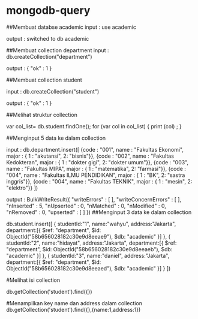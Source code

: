 # mongodb-query

##Membuat databse academic
input : use academic

output : switched to db academic

##Membuat collection department
input : db.createCollection("department")

output : { "ok" : 1 }

##Membuat collection student

input : db.createCollection("student")

output : { "ok" : 1 }

##Melihat struktur collection

var col_list= db.student.findOne();
for (var col in col_list) { print (col) ; }

##Menginput 5 data ke dalam collection

input :
db.department.insert([
    {code : "001", name : "Fakultas Ekonomi", major : { 1 : "akutansi", 2: "bisnis"}},
    {code : "002", name : "Fakultas Kedokteran", major : { 1 : "dokter gigi", 2: "dokter umum"}},
    {code : "003", name : "Fakultas MIPA", major : { 1 : "matematika", 2: "farmasi"}},
    {code : "004", name : "Fakultas ILMU PENDIDIKAN", major : { 1 : "BK", 2: "sastra inggris"}},
    {code : "004", name : "Fakultas TEKNIK", major : { 1 : "mesin", 2: "elektro"}}
  ])

  output :
  BulkWriteResult({
    "writeErrors" : [ ],
    "writeConcernErrors" : [ ],
    "nInserted" : 5,
    "nUpserted" : 0,
    "nMatched" : 0,
    "nModified" : 0,
    "nRemoved" : 0,
    "upserted" : [ ]
})
##Menginput 3 data ke dalam collection

db.student.insert([
{
  studentId:"1",
  name:"wahyu",
  address:"Jakarta",
  department:[{
      $ref: "department",
      $id: ObjectId("58b656028182c30e9d8eeae9"),
      $db: "academic"
  }]
},
{
  studentId:"2",
  name:"hidayat",
  address:"Jakarta",
  department:[{
      $ref: "department",
      $id: ObjectId("58b656028182c30e9d8eeaeb"),
      $db: "academic"
  }]
},
{
  studentId:"3",
  name:"daniel",
  address:"Jakarta",
  department:[{
      $ref: "department",
      $id: ObjectId("58b656028182c30e9d8eeaed"),
      $db: "academic"
  }]
}
])

#Melihat isi collection

db.getCollection('student').find({})

#Menampilkan key name dan address dalam collection
db.getCollection('student').find({},{name:1,address:1})
